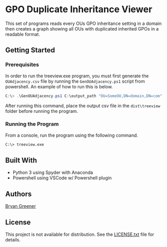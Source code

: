 # GPO Duplicate Inheritance Viewer

This set of programs reads every OUs GPO inheritance setting in a domain then creates a graph showing all OUs with duplicated inherited GPOs in a readable format.

## Getting Started

### Prerequisites

In order to run the treeview.exe program, you must first generate the `OUAdjacency.csv` file by running the `GenOUAdjacency.ps1` script from powershell. An example of how to run this is below.

```Powershell
C:\> .\GenOUAdjacency.ps1 C:\output_path "OU=SomeOU,DN=domain,DN=com"
```

After running this command, place the output csv file in the `dist\treeview` folder before running the program.

### Running the Program

From a console, run the program using the following command.

```Bash
C:\> treeview.exe
```

## Built With

* Python 3 using Spyder with Anaconda
* Powershell using VSCode w/ Powershell plugin

## Authors

[Bryan Greener](https://github.com/bryangreener)

## License

This project is not available for distribution. See the [LICENSE.txt](https://github.com/bryangreener/Denso/blob/master/LICENSE.txt) file for details.
